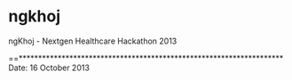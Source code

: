 ngkhoj
======

ngKhoj - Nextgen Healthcare Hackathon 2013

==********************************************************************
Date: 16 October 2013

